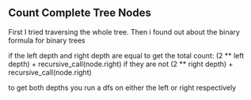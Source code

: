 ## Count Complete Tree Nodes
First I tried traversing the whole tree.
Then i found out about the binary formula for binary trees

if the left depth and right depth are equal to get the total count:
    (2 ** left depth) + recursive_call(node.right)
if they are not
(2 ** right depth) + recursive_call(node.right)

to get both depths you run a dfs on either the left or right respectively